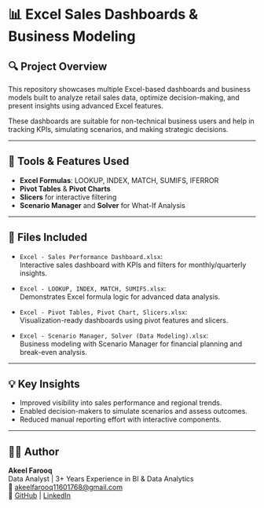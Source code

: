 # 📊 Excel Sales Dashboards & Business Modeling

## 🔍 Project Overview

This repository showcases multiple Excel-based dashboards and business models built to analyze retail sales data, optimize decision-making, and present insights using advanced Excel features.

These dashboards are suitable for non-technical business users and help in tracking KPIs, simulating scenarios, and making strategic decisions.

---

## 🧰 Tools & Features Used

- **Excel Formulas**: LOOKUP, INDEX, MATCH, SUMIFS, IFERROR
- **Pivot Tables** & **Pivot Charts**
- **Slicers** for interactive filtering
- **Scenario Manager** and **Solver** for What-If Analysis

---

## 📁 Files Included

- `Excel - Sales Performance Dashboard.xlsx`:  
  Interactive sales dashboard with KPIs and filters for monthly/quarterly insights.

- `Excel - LOOKUP, INDEX, MATCH, SUMIFS.xlsx`:  
  Demonstrates Excel formula logic for advanced data analysis.

- `Excel - Pivot Tables, Pivot Chart, Slicers.xlsx`:  
  Visualization-ready dashboards using pivot features and slicers.

- `Excel - Scenario Manager, Solver (Data Modeling).xlsx`:  
  Business modeling with Scenario Manager for financial planning and break-even analysis.

---

## 💡 Key Insights

- Improved visibility into sales performance and regional trends.
- Enabled decision-makers to simulate scenarios and assess outcomes.
- Reduced manual reporting effort with interactive components.

---

## 👨‍💻 Author

**Akeel Farooq**  
Data Analyst | 3+ Years Experience in BI & Data Analytics  
📧 akeelfarooq11601768@gmail.com  
🔗 [GitHub](https://github.com/AkeelFarooq) | [LinkedIn](https://www.linkedin.com/in/akeel-f-532375140/)
